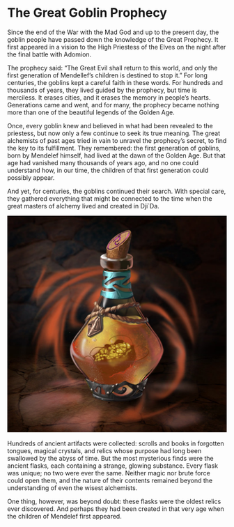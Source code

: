 # The Great Goblin Prophecy
Since the end of the War with the Mad God and up to the present day, the goblin people have passed down the knowledge of the Great Prophecy. It first appeared in a vision to the High Priestess of the Elves on the night after the final battle with Adomion.

The prophecy said: “The Great Evil shall return to this world, and only the first generation of Mendellef’s children is destined to stop it.”
For long centuries, the goblins kept a careful faith in these words. For hundreds and thousands of years, they lived guided by the prophecy, but time is merciless. It erases cities, and it erases the memory in people’s hearts. Generations came and went, and for many, the prophecy became nothing more than one of the beautiful legends of the Golden Age.

Once, every goblin knew and believed in what had been revealed to the priestess, but now only a few continue to seek its true meaning.
The great alchemists of past ages tried in vain to unravel the prophecy’s secret, to find the key to its fulfillment. They remembered: the first generation of goblins, born by Mendelef himself, had lived at the dawn of the Golden Age. But that age had vanished many thousands of years ago, and no one could understand how, in our time, the children of that first generation could possibly appear.

And yet, for centuries, the goblins continued their search. With special care, they gathered everything that might be connected to the time when the great masters of alchemy lived and created in Dji`Da.

![](images/flusk1.2x.jpg)

Hundreds of ancient artifacts were collected: scrolls and books in forgotten tongues, magical crystals, and relics whose purpose had long been swallowed by the abyss of time.
But the most mysterious finds were the ancient flasks, each containing a strange, glowing substance. Every flask was unique; no two were ever the same. Neither magic nor brute force could open them, and the nature of their contents remained beyond the understanding of even the wisest alchemists.

One thing, however, was beyond doubt: these flasks were the oldest relics ever discovered. And perhaps they had been created in that very age when the children of Mendelef first appeared.

